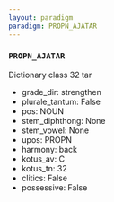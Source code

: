 ```yaml
---
layout: paradigm
paradigm: PROPN_AJATAR
---
```

### ` PROPN_AJATAR `

Dictionary class 32 tar
* grade_dir: strengthen
* plurale_tantum: False
* pos: NOUN
* stem_diphthong: None
* stem_vowel: None
* upos: PROPN
* harmony: back
* kotus_av: C
* kotus_tn: 32
* clitics: False
* possessive: False
